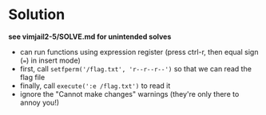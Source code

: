 # Solution

**see vimjail2-5/SOLVE.md for unintended solves**

- can run functions using expression register (press ctrl-r, then equal sign (`=`) in insert mode)
- first, call `setfperm('/flag.txt', 'r--r--r--')` so that we can read the flag file
- finally, call `execute(':e /flag.txt')` to read it
- ignore the "Cannot make changes" warnings (they're only there to annoy you!)

